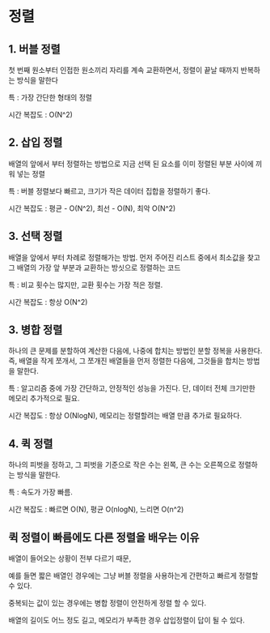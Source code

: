 # 정렬

## 1. 버블 정렬

첫 번째 원소부터 인접한 원소끼리 자리를 계속 교환하면서, 정렬이 끝날 때까지 반복하는 방식을 말한다

특 : 가장 간단한 형태의 정렬

시간 복잡도 : O(N^2)

## 2. 삽입 정렬

배열의 앞에서 부터 정렬하는 방법으로 지금 선택 된 요소를 이미 정렬된 부분 사이에 끼워 넣는 정렬

특 : 버블 정렬보다 빠르고, 크기가 작은 데이터 집합을 정렬하기 좋다.

시간 복잡도 : 평균 - O(N^2), 최선 - O(N), 최악 O(N^2)

## 3. 선택 정렬

배열을 앞에서 부터 차례로 정렬해가는 방법. 먼저 주어진 리스트 중에서 최소값을 찾고 그 배열의 가장 앞 부분과 교환하는 방싯으로 정렬하는 코드

특 : 비교 횟수는 많지만, 교환 횟수는 가장 적은 정렬.

시간 복잡도 : 항상 O(N^2)

## 3. 병합 정렬

하나의 큰 문제를 분할하여 계산한 다음에, 나중에 합치는 방법인 분할 정복을 사용한다. 즉, 배열을 작게 쪼개서, 그 쪼개진 배열들을 먼저 정렬한 다음에, 그것들을 합치는 방법을 말한다.

특 : 알고리즘 중에 가장 간단하고, 안정적인 성능을 가진다. 단, 데이터 전체 크기만한 메모리 추가적으로 필요.

시간 복잡도 : 항상 O(NlogN), 메모리는 정렬할려는 배열 만큼 추가로 필요하다.

## 4. 퀵 정렬

하나의 피벗을 정하고, 그 피벗을 기준으로 작은 수는 왼쪽, 큰 수는 오른쪽으로 정렬하는 방식을 말한다.

특 : 속도가 가장 빠름. 

시간 복잡도 : 빠르면 O(N), 평균 O(nlogN), 느리면 O(n^2)



## 퀵 정렬이 빠름에도 다른 정렬을 배우는 이유

배열이 들어오는 상황이 전부 다르기 때문,

예를 들면 짧은 배열인 경우에는 그냥 버블 정렬을 사용하는게 간편하고 빠르게 정렬할 수 있다.

중복되는 값이 있는 경우에는 병합 정렬이 안전하게 정렬 할 수 있다.

배열의 길이도 어느 정도 길고, 메모리가 부족한 경우 삽입정렬이 답이 될 수 있다.